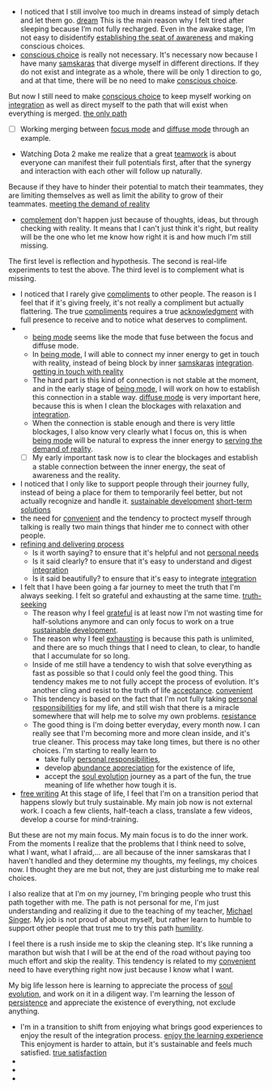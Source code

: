 - I noticed that I still involve too much in dreams instead of simply detach and let them go. [dream](<dream.md>) This is the main reason why I felt tired after sleeping because I’m not fully recharged. Even in the awake stage, I’m not easy to disidentify [establishing the seat of awareness](<establishing the seat of awareness.md>) and making conscious choices.
- [conscious choice](<conscious choice.md>) is really not necessary. It's necessary now because I have many [samskaras](<samskaras.md>) that diverge myself in different directions. If they do not exist and integrate as a whole, there will be only 1 direction to go, and at that time, there will be no need to make [conscious choice](<conscious choice.md>).

But now I still need to make [conscious choice](<conscious choice.md>) to keep myself working on [integration](<integration.md>) as well as direct myself to the path that will exist when everything is merged. [the only path](<the only path.md>)
- [ ] Working merging between [focus mode](<focus mode.md>) and [diffuse mode](<diffuse mode.md>) through an example.
- Watching Dota 2 make me realize that a great [teamwork](<teamwork.md>) is about everyone can manifest their full potentials first, after that the synergy and interaction with each other will follow up naturally.

Because if they have to hinder their potential to match their teammates, they are limiting themselves as well as limit the ability to grow of their teammates. [meeting the demand of reality](<meeting the demand of reality.md>)
- [complement](<complement.md>)  don't happen just because of thoughts, ideas, but through checking with reality. It means that I can't just think it's right, but reality will be the one who let me know how right it is and how much I'm still missing. 

The first level is reflection and hypothesis. 
The second is real-life experiments to test the above.
The third level is to complement what is missing.
- I noticed that I rarely give [compliments](<compliments.md>) to other people. The reason is I feel that if it's giving freely, it's not really a compliment but actually flattering. The true [compliments](<compliments.md>) requires a true [acknowledgment](<acknowledgment.md>) with full presence to receive and to notice what deserves to compliment.
- 
    - [being mode](<being mode.md>) seems like the mode that fuse between the focus and diffuse mode.
    - In [being mode](<being mode.md>), I will able to connect my inner energy to get in touch with reality, instead of being block by inner [samskaras](<samskaras.md>) [integration](<integration.md>). [getting in touch with reality](<getting in touch with reality.md>)
    - The hard part is this kind of connection is not stable at the moment, and in the early stage of [being mode](<being mode.md>), I will work on how to establish this connection in a stable way. [diffuse mode](<diffuse mode.md>) is very important here, because this is when I clean the blockages with relaxation and [integration](<integration.md>).
    - When the connection is stable enough and there is very little blockages, I also know very clearly what I focus on, this is when [being mode](<being mode.md>) will be natural to express the inner energy to [serving the demand of reality](<serving the demand of reality.md>).
    - [ ] My early important task now is to clear the blockages and establish a stable connection between the inner energy, the seat of awareness and the reality.
- I noticed that I only like to support people through their journey fully, instead of being a place for them to temporarily feel better, but not actually recognize and handle it. [sustainable development](<sustainable development.md>) [short-term solutions](<short-term solutions.md>)
- the need for [convenient](<convenient.md>) and the tendency to proctect myself through talking is really two main things that hinder me to connect with other people.
- [refining and delivering process](<refining and delivering process.md>) 
    - Is it worth saying? to ensure that it's helpful and not [personal needs](<personal needs.md>)
    - Is it said clearly?  to ensure that it's easy to understand and digest [integration](<integration.md>)
    - Is it said beautifully? to ensure that it's easy to integrate [integration](<integration.md>)
- I felt that I have been going a far journey to meet the truth that I'm always seeking. I felt so grateful and exhausting at the same time. [truth-seeking](<truth-seeking.md>) 
    - The reason why I feel [grateful](<grateful.md>) is at least now I'm not wasting time for half-solutions anymore and can only focus to work on a true [sustainable development](<sustainable development.md>).
    - The reason why I feel [exhausting](<exhausting.md>) is because this path is unlimited, and there are so much things that I need to clean, to clear, to handle that I accumulate for so long.
    - Inside of me still have a tendency to wish that solve everything as fast as possible so that I could only feel the good thing. This tendency makes me to not fully accept the process of evolution. It's another cling and resist to the truth of life [acceptance](<acceptance.md>). [convenient](<convenient.md>)
    - This tendency is based on the fact that I'm not fully taking [personal responsibilities](<personal responsibilities.md>) for my life, and still wish that there is a miracle somewhere that will help me to solve my own problems. [resistance](<resistance.md>)
    - The good thing is I'm doing better everyday, every month now. I can really see that I'm becoming more and more clean inside, and it's true cleaner. This process may take long times, but there is no other choices. I'm starting to really learn to 
        - take fully [personal responsibilities](<personal responsibilities.md>), 
        - develop [abundance appreciation](<abundance appreciation.md>) for the existence of life, 
        - accept the [soul evolution](<soul evolution.md>) journey as a part of the fun, the true meaning of life whether how tough it is. 
- [free writing](<free writing.md>) At this stage of life, I feel that I'm on a transition period that happens slowly but truly sustainable. My main job now is not external work. I coach a few clients, half-teach a class, translate a few videos, develop a course for mind-training. 

But these are not my main focus. My main focus is to do the inner work. From the moments I realize that the problems that I think need to solve, what I want, what I afraid,... are all because of the inner samskaras that I haven't handled and they determine my thoughts, my feelings, my choices now. I thought they are me but not, they are just disturbing me to make real choices. 

I also realize that at I'm on my journey, I'm bringing people who trust this path together with me. The path is not personal for me, I'm just understanding and realizing it due to the teaching of my teacher, [Michael Singer](<Michael Singer.md>). My job is not proud of about myself, but rather learn to humble to support other people that trust me to try this path [humility](<humility.md>).

I feel there is a rush inside me to skip the cleaning step. It's like running a marathon but wish that I will be at the end of the road without paying too much effort and skip the reality. This tendency is related to my [convenient](<convenient.md>) need to have everything right now just because I know what I want.

My big life lesson here is learning to appreciate the process of [soul evolution](<soul evolution.md>), and work on it in a diligent way. I'm learning the lesson of [persistence](<persistence.md>) and appreciate the existence of everything, not exclude anything.
-  I'm in a transition to shift from enjoying what brings good experiences to enjoy the result of the integration process. [enjoy the learning experience](<enjoy the learning experience.md>) This enjoyment is harder to attain, but it's sustainable and feels much satisfied. [true satisfaction](<true satisfaction.md>)
- 
- 
- 
